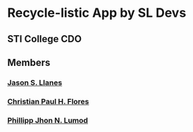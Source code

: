 # Recycle-listic App by SL Devs

## STI College CDO

## Members

### [Jason S. Llanes](https://www.facebook.com/jsnllanes19)

### [Christian Paul H. Flores](https://www.facebook.com/christianpaulh.flores)

### [Phillipp Jhon N. Lumod](https://www.facebook.com/imtrshfckr)
